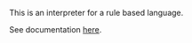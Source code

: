 This is an interpreter for a rule based language.

See documentation [here](https://kovach.github.io/web2/).
